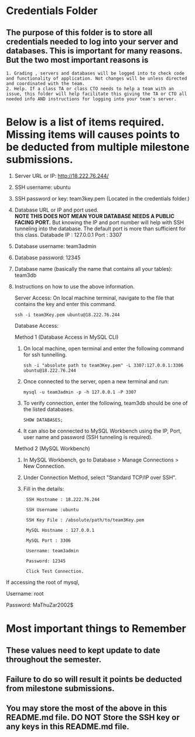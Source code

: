 # Credentials Folder

## The purpose of this folder is to store all credentials needed to log into your server and databases. This is important for many reasons. But the two most important reasons is
    1. Grading , servers and databases will be logged into to check code and functionality of application. Not changes will be unless directed and coordinated with the team.
    2. Help. If a class TA or class CTO needs to help a team with an issue, this folder will help facilitate this giving the TA or CTO all needed info AND instructions for logging into your team's server. 


# Below is a list of items required. Missing items will causes points to be deducted from multiple milestone submissions.

1. Server URL or IP: http://18.222.76.244/
2. SSH username: ubuntu
3. SSH password or key: team3key.pem (Located in the credentials folder.)
4. Database URL or IP and port used.
    <br><strong> NOTE THIS DOES NOT MEAN YOUR DATABASE NEEDS A PUBLIC FACING PORT.</strong> But knowing the IP and port number will help with SSH tunneling into the database. The default port is more than sufficient for this class.
    Databade IP : 127.0.0.1         Port : 3307
5. Database username: team3admin
6. Database password: 12345
7. Database name (basically the name that contains all your tables): team3db
8. Instructions on how to use the above information.
   
    Server Access: On local machine terminal, navigate to the file that contains the key and enter this command.

       ssh -i team3Key.pem ubuntu@18.222.76.244
    
    Database Access: 
    
    Method 1 (Database Access in MySQL CLI)
    1. On local machine, open terminal and enter the following command for ssh tunnelling.
       
           ssh -i "absolute path to team3Key.pem" -L 3307:127.0.0.1:3306 ubuntu@18.222.76.244

    2. Once connected to the server, open a new terminal and run:

           mysql -u team3admin -p -h 127.0.0.1 -P 3307

    3. To verify connection, enter the following, team3db should be one of the listed databases.

           SHOW DATABASES; 

    5. It can also be connected to MySQL Workbench using the IP, Port, user name and password (SSH tunneling is  required). 



    Method 2 (MySQL Workbench)
   
    1. In MySQL Workbench, go to Database > Manage Connections > New Connection.
    2. Under Connection Method, select "Standard TCP/IP over SSH".
    3. Fill in the details:
       
            SSH Hostname : 18.222.76.244
       
            SSH Username :ubuntu
       
            SSH Key File : /absolute/path/to/team3Key.pem
       
            MySQL Hostname : 127.0.0.1
       
            MySQL Port : 3306
       
            Username: team3admin
       
            Password: 12345
       
            Click Test Connection.

If accessing the root of mysql, 

Username: root

Password: MaThuZar2002$
# Most important things to Remember
## These values need to kept update to date throughout the semester. <br>
## <strong>Failure to do so will result it points be deducted from milestone submissions.</strong><br>
## You may store the most of the above in this README.md file. DO NOT Store the SSH key or any keys in this README.md file.

